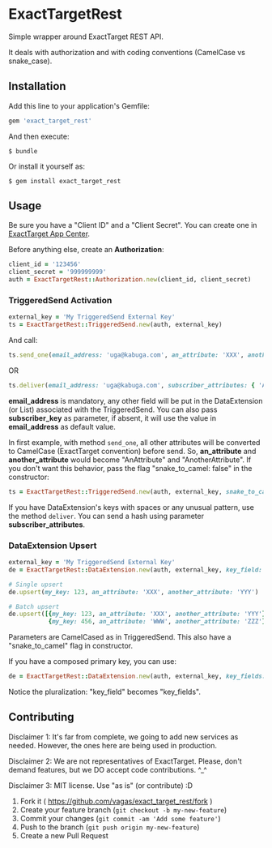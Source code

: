 # ExactTargetRest

Simple wrapper around ExactTarget REST API.

It deals with authorization and with coding conventions (CamelCase vs snake_case).

## Installation

Add this line to your application's Gemfile:

```ruby
gem 'exact_target_rest'
```

And then execute:

    $ bundle

Or install it yourself as:

    $ gem install exact_target_rest

## Usage

Be sure you have a "Client ID" and a "Client Secret". You can create one in [ExactTarget App Center](https://appcenter-auth.exacttargetapps.com).

Before anything else, create an **Authorization**:

```ruby
client_id = '123456'
client_secret = '999999999'
auth = ExactTargetRest::Authorization.new(client_id, client_secret)
```

### TriggeredSend Activation

```ruby
external_key = 'My TriggeredSend External Key'
ts = ExactTargetRest::TriggeredSend.new(auth, external_key)
```
And call:
```ruby
ts.send_one(email_address: 'uga@kabuga.com', an_attribute: 'XXX', another_attribute: 'YYY')
```
OR
```ruby
ts.deliver(email_address: 'uga@kabuga.com', subscriber_attributes: { 'An Attribute' => 'XXX', 'Another_Attribute' => 'YYY' })
```

**email_address** is mandatory, any other field will be put in the DataExtension (or List) associated with the TriggeredSend. You can also pass **subscriber_key** as parameter, if absent, it will use the value in **email_address** as default value.

In first example, with method `send_one`, all other attributes will be converted to CamelCase (ExactTarget convention) before send. So, **an_attribute** and **another_attribute** would become "AnAttribute" and "AnotherAttribute". If you don't want this behavior, pass the flag "snake\_to\_camel: false" in the constructor:

```ruby
ts = ExactTargetRest::TriggeredSend.new(auth, external_key, snake_to_camel: false)
```

If you have DataExtension's keys with spaces or any unusual pattern, use the method `deliver`. You can send a hash using parameter **subscriber\_attributes**.


### DataExtension Upsert

```ruby
external_key = 'My TriggeredSend External Key'
de = ExactTargetRest::DataExtension.new(auth, external_key, key_field: 'my_key')

# Single upsert
de.upsert(my_key: 123, an_attribute: 'XXX', another_attribute: 'YYY')

# Batch upsert
de.upsert([{my_key: 123, an_attribute: 'XXX', another_attribute: 'YYY'},
           {my_key: 456, an_attribute: 'WWW', another_attribute: 'ZZZ'}])
```

Parameters are CamelCased as in TriggeredSend. This also have a "snake_to_camel" flag in constructor.

If you have a composed primary key, you can use:

```ruby
de = ExactTargetRest::DataExtension.new(auth, external_key, key_fields: ['my_key1', 'my_key2'])
```

Notice the pluralization: "key_field" becomes "key_fields".


## Contributing

Disclaimer 1: It's far from complete, we going to add new services as needed. However, the ones here are being used in production.

Disclaimer 2: We are not representatives of ExactTarget. Please, don't demand features, but we DO accept code contributions. ^\_^

Disclaimer 3: MIT license. Use "as is" (or contribute) :D

1. Fork it ( https://github.com/vagas/exact_target_rest/fork )
2. Create your feature branch (`git checkout -b my-new-feature`)
3. Commit your changes (`git commit -am 'Add some feature'`)
4. Push to the branch (`git push origin my-new-feature`)
5. Create a new Pull Request
